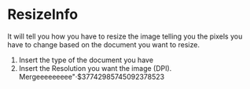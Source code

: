 # ResizeInfo

It will tell you how you have to resize the image telling you the pixels you have to change based on the document you want to resize.

1) Insert the type of the document you have
2) Insert the Resolution you want the image (DPI).
Mergeeeeeeeee"·$37742985745092378523
